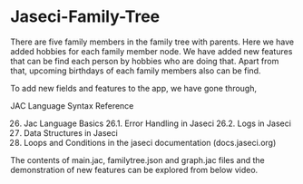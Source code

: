 # Jaseci-Family-Tree
There are five family members in the family tree with parents. Here we have added hobbies for each family member node. We have added new features that can be find each person by hobbies who are doing that. Apart from that, upcoming birthdays of each family members also can be find.

To add new fields and features to the app, we have gone through,

JAC Language Syntax Reference

26. Jac Language Basics
26.1. Error Handling in Jaseci
26.2. Logs in Jaseci
27. Data Structures in Jaseci
28. Loops and Conditions in the jaseci documentation (docs.jaseci.org)

The contents of main.jac, familytree.json and graph.jac files and the demonstration of new features can be explored from below video.
